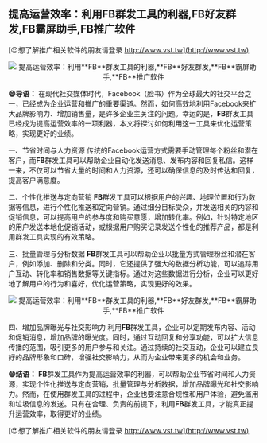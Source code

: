 ## **提高运营效率：利用**FB**群发工具的利器,**FB**好友群发,**FB**霸屏助手,**FB**推广软件**

[😍想了解推广相关软件的朋友请登录 http://www.vst.tw](http://www.vst.tw)

 <center><img src="https://vst.tw/MP4/tuiguang/png/6.png" alt="提高运营效率：利用**FB**群发工具的利器,**FB**好友群发,**FB**霸屏助手,**FB**推广软件"></center>

**😄导语：**
在现代社交媒体时代，Facebook（脸书）作为全球最大的社交平台之一，已经成为企业运营和推广的重要渠道。然而，如何高效地利用Facebook来扩大品牌影响力、增加销售量，是许多企业主关注的问题。幸运的是，**FB**群发工具已经成为提高运营效率的一项利器，本文将探讨如何利用这一工具来优化运营策略，实现更好的业绩。

一、节省时间与人力资源
传统的Facebook运营方式需要手动管理每个粉丝和潜在客户，而**FB**群发工具可以帮助企业自动化发送消息、发布内容和回复私信。这样一来，不仅可以节省大量的时间和人力资源，还可以确保信息的及时传达和回复，提高客户满意度。

二、个性化推送与定向营销
**FB**群发工具可以根据用户的兴趣、地理位置和行为数据等信息，进行个性化推送和定向营销。通过细分目标受众，并发送相关的内容和促销信息，可以提高用户的参与度和购买意愿，增加转化率。例如，针对特定地区的用户发送本地化促销活动，或根据用户购买记录发送个性化的推荐产品，都是利用群发工具实现的有效策略。

三、批量管理与分析数据
**FB**群发工具可以帮助企业以批量方式管理粉丝和潜在客户，例如添加、删除和分类。同时，它还提供了强大的数据分析功能，可以追踪用户互动、转化率和销售数据等关键指标。通过对这些数据进行分析，企业可以更好地了解用户的行为和喜好，优化运营策略，实现更好的效果。

 <center><img src="https://vst.tw/MP4/tuiguang/png/8.png" alt="提高运营效率：利用**FB**群发工具的利器,**FB**好友群发,**FB**霸屏助手,**FB**推广软件"></center>

四、增加品牌曝光与社交影响力
利用**FB**群发工具，企业可以定期发布内容、活动和促销消息，增加品牌的曝光度。同时，通过互动回复和分享功能，可以扩大信息传播的范围，吸引更多的用户参与和关注。通过持续的社交互动，企业可以建立良好的品牌形象和口碑，增强社交影响力，从而为企业带来更多的机会和业务。

**😄结语：**
**FB**群发工具作为提高运营效率的利器，可以帮助企业节省时间和人力资源，实现个性化推送与定向营销，批量管理与分析数据，增加品牌曝光和社交影响力。然而，在使用群发工具的过程中，企业也要注意合规性和用户体验，避免滥用和垃圾信息的发送。只有在合理、负责的前提下，利用**FB**群发工具，才能真正提升运营效率，取得更好的业绩。

[😍想了解推广相关软件的朋友请登录 http://www.vst.tw](http://www.vst.tw)



